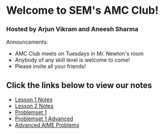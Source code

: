 # Welcome to SEM's AMC Club!

### Hosted by Arjun Vikram and Aneesh Sharma



Announcements:

- AMC Club meets on Tuesdays in Mr. Newton's room
- Anybody of any skill level is welcome to come!
- Please invite all your friends!



## Click the links below to view our notes

- [Lesson 1 Notes](Week1.pdf)
- [Lesson 2 Notes](Week2.pdf)
- [Problemset 1](Problemset1.pdf)
- [Problemset 1 Advanced](Problemset1Advanced.pdf)
- [Advanced AIME Problems](Week2Advanced.pdf)

